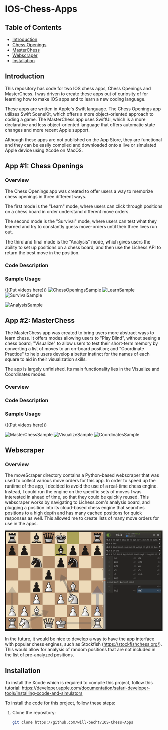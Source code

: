 # IOS-Chess-Apps

## Table of Contents
- [Introduction](#introduction)
- [Chess Openings](#app-1-chess-openings)
- [MasterChess](#app-2-masterchess)
- [Webscraper](#webscraper)
- [Installation](#installation)

## Introduction
This repository has code for two IOS chess apps, Chess Openings and MasterChess. I was driven to create these apps out of curiosity of for learning how to make IOS apps and to learn a new coding language.   

These apps are written in Apple's Swift language. The Chess Openings app utilizes Swift SceneKit, which offers a more object-oriented approach to coding a game. The MasterChess app uses SwiftUI, which is a more declarative and less object-oriented language that offers automatic state changes and more recent Apple support.   

Although these apps are not published on the App Store, they are functional and they can be easily compiled and downloaded onto a live or simulated Apple device using Xcode on MacOS.

## App #1: Chess Openings
### Overview
The Chess Openings app was created to offer users a way to memorize chess openings in three different ways.   

The first mode is the "Learn" mode, where users can click through positions on a chess board in order understand different move orders.    

The second mode is the "Survival" mode, where users can test what they learned and try to constantly guess move-orders until their three lives run out.    

The third and final mode is the "Analysis" mode, which gives users the ability to set up positions on a chess board, and then use the Lichess API to return the best move in the position.

### Code Description
### Sample Usage
(((Put videos here)))
![ChessOpeningsSample](https://github.com/will-becht/IOS-Chess-Apps/assets/172098082/767a2916-f8f1-401f-85d2-a030fd770a02)
![LearnSample](https://github.com/will-becht/IOS-Chess-Apps/assets/172098082/eb7be4a7-0433-480c-8098-fd7c8a8fa5b1)
![SurvivalSample](https://github.com/will-becht/IOS-Chess-Apps/assets/172098082/1d248d45-6945-44af-bdc8-144c68c8366c)

![AnalysisSample](https://github.com/will-becht/IOS-Chess-Apps/assets/172098082/37a57841-4c5c-40a5-993e-18ad053858d3)


## App #2: MasterChess
The MasterChess app was created to bring users more abstract ways to learn chess. It offers modes allowing users to "Play Blind", without seeing a chess board; "Visualize" to allow users to test their short-term memory by converting a list of moves to an on-board position; and "Coordinate Practice" to help users develop a better instinct for the names of each square to aid in their visualization skills.   

The app is largely unfinished. Its main functionality lies in the Visualize and Coordinates modes.

### Overview
### Code Description
### Sample Usage
(((Put videos here)))

![MasterChessSample](https://github.com/will-becht/IOS-Chess-Apps/assets/172098082/ae258fc9-749d-4b1d-adf5-67b2c6d109ea)
![VisualizeSample](https://github.com/will-becht/IOS-Chess-Apps/assets/172098082/f154dc51-bf3d-455c-ac9c-081da1668b7f)
![CoordinatesSample](https://github.com/will-becht/IOS-Chess-Apps/assets/172098082/975d11f4-0488-4764-9e39-7213a6a799d8)



## Webscraper
### Overview
The moveScraper directory contains a Python-based webscraper that was used to collect various move orders for this app. In order to speed up the runtime of the app, I decided to avoid the use of a real-time chess engine. Instead, I could run the engine on the specific sets of moves I was interested in ahead of time, so that they could be quickly reused. This webscraper works by navigating to Lichess.com's analysis board, and plugging a position into its cloud-based chess engine that searches positions to a high depth and has many cached positions for quick responses as well. This allowed me to create lists of many move orders for use in the apps.   

![Flight Software](moveScraper/lichess.png)

In the future, it would be nice to develop a way to have the app interface with popular chess engines, such as Stockfish (https://stockfishchess.org/). This would allow for analysis of random positions that are not included in the list of pre-analyzed positions.



## Installation
To install the Xcode which is required to compile this project, follow this tutorial:
https://developer.apple.com/documentation/safari-developer-tools/installing-xcode-and-simulators

To install the code for this project, follow these steps:

1. Clone the repository:
   ```bash
   git clone https://github.com/will-becht/IOS-Chess-Apps
